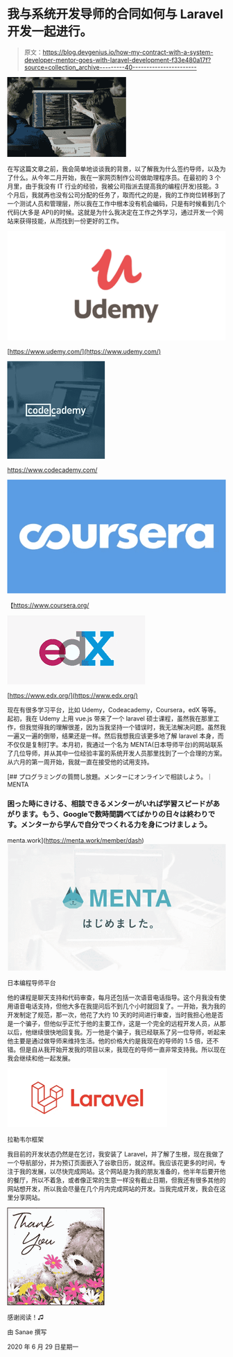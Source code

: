 # 我与系统开发导师的合同如何与 Laravel 开发一起进行。

> 原文：<https://blog.devgenius.io/how-my-contract-with-a-system-developer-mentor-goes-with-laravel-development-f33e480a17f?source=collection_archive---------40----------------------->

![](img/b3c5c2e89d248119c1b428fade1d6a82.png)

在写这篇文章之前，我会简单地谈谈我的背景，以了解我为什么签约导师，以及为了什么。从今年二月开始，我在一家网页制作公司做助理程序员。在最初的 3 个月里，由于我没有 IT 行业的经验，我被公司指派去提高我的编程(开发)技能。3 个月后，我就再也没有公司分配的任务了，取而代之的是，我的工作岗位转移到了一个测试人员和管理层，所以我在工作中根本没有机会编码，只是有时候看到几个代码(大多是 API)的时候。这就是为什么我决定在工作之外学习，通过开发一个网站来获得技能，从而找到一份更好的工作。

![](img/82573ef8d1de5d1e9a6c253643a219c3.png)

[https://www.udemy.com/](https://www.udemy.com/)

![](img/17ec8b1ee66f4ad50f6f132d6c84256c.png)

https://www.codecademy.com/

![](img/fd5bd4b614ec91c9c52ebfacfc43b09d.png)

【https://www.coursera.org/ 

![](img/e78c4c3b123fe29f49ef22864719e9b3.png)

[https://www.edx.org/](https://www.edx.org/)

现在有很多学习平台，比如 Udemy，Codeacademy，Coursera，edX 等等。起初，我在 Udemy 上用 vue.js 带来了一个 laravel 硕士课程，虽然我在那里工作，但我觉得我的理解很差，因为当我坚持一个错误时，我无法解决问题。虽然我一遍又一遍的倒带，结果还是一样。然后我想我应该更多地了解 laravel 本身，而不仅仅是复制打字。本月初，我通过一个名为 MENTA(日本导师平台)的网站联系了几位导师，并从其中一位经验丰富的系统开发人员那里找到了一个合理的方案。从六月的第一周开始，我就一直在接受他的试用支持。

[](https://menta.work/member/dash) [## プログラミングの質問し放題。メンターにオンラインで相談しよう。｜MENTA

### 困った時にきける、相談できるメンターがいれば学習スピードがあがります。もう、Googleで数時間調べてばかりの日々は終わりです。メンターから学んで自分でつくれる力を身につけましょう。

menta.work](https://menta.work/member/dash) ![](img/a013ecbfe02de249123aa5592c530afe.png)

日本编程导师平台

他的课程是聊天支持和代码审查，每月还包括一次语音电话指导。这个月我没有使用语音电话支持，但他大多在我提问后不到几个小时就回复了。一开始，我为我的开发制定了规范，那一次，他花了大约 10 天的时间进行审查，当时我担心他是否是一个骗子，但他似乎正忙于他的主要工作，这是一个完全的远程开发人员，从那以后，他继续很快地回复我。万一他是个骗子，我已经联系了另一位导师，听起来他主要是通过做导师来维持生活。他的价格大约是我现在的导师的 1.5 倍，还不错。但是自从我开始开发我的项目以来，我现在的导师一直非常支持我。所以现在我会继续和他一起发展。

![](img/fc001bdaca38dbb988e1c430f238cc24.png)

拉勒韦尔框架

我目前的开发状态仍然是在乞讨，我安装了 Laravel，并了解了生根，现在我做了一个导航部分，并为预订页面嵌入了谷歌日历，就这样。我应该花更多的时间，专注于我的发展，以尽快完成网站。这个网站是为我的朋友准备的，他半年后要开他的餐厅，所以不着急，或者像正常的生意一样没有截止日期，但我还有很多其他的网站想开发，所以我会尽量在几个月内完成网站的开发。当我完成开发，我会在这里分享网站。

![](img/4b89d5d734b23671663b7595a519f130.png)

感谢阅读！♫

由 Sanae 撰写

2020 年 6 月 29 日星期一